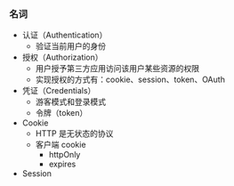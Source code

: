 ### 名词

- 认证（Authentication）
  - 验证当前用户的身份
- 授权（Authorization）
  - 用户授予第三方应用访问该用户某些资源的权限
  - 实现授权的方式有：cookie、session、token、OAuth
- 凭证（Credentials）
  - 游客模式和登录模式
  - 令牌（token）
- Cookie
  - HTTP 是无状态的协议
  - 客户端 cookie
    - httpOnly
    - expires
- Session
